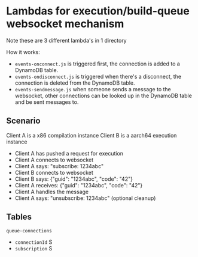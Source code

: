 # Lambdas for execution/build-queue websocket mechanism

Note these are 3 different lambda's in 1 directory

How it works:

- `events-onconnect.js` is triggered first, the connection is added to a DynamoDB table.
- `events-ondisconnect.js` is triggered when there's a disconnect, the connection is deleted from the DynamoDB table.
- `events-sendmessage.js` when someone sends a message to the websocket, other connections can be looked up in the
  DynamoDB table and be sent messages to.

## Scenario

Client A is a x86 compilation instance Client B is a aarch64 execution instance

- Client A has pushed a request for execution
- Client A connects to websocket
- Client A says: "subscribe: 1234abc"
- Client B connects to websocket
- Client B says: {"guid": "1234abc", "code": "42"}
- Client A receives: {"guid": "1234abc", "code": "42"}
- Client A handles the message
- Client A says: "unsubscribe: 1234abc" (optional cleanup)

## Tables

`queue-connections`

- `connectionId` S
- `subscription` S
